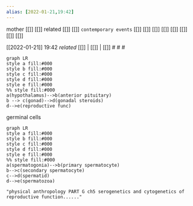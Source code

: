 ```yaml
---
alias: [2022-01-21,19:42]
---
```

 mother [[]] [[]]
 related [[]] [[]]
 `contemporary events` [[]] [[]] [[]] [[]] [[]] [[]] [[]] [[]]

[[2022-01-21]] 19:42 _related_ [[]] | [[]] | [[]] # # #

```mermaid 2022-01-21 - 20:47
graph LR
style a fill:#000
style b fill:#000
style c fill:#000
style d fill:#000
style e fill:#000
%% style fill:#000
a(hypothalamus)-->b(anterior pituitary)
b --> c(gonad)-->d(gonadal steroids)
d-->e(reproductive func)
```

germinal cells

```mermaid 2022-01-21 - 20:52
graph LR
style a fill:#000
style b fill:#000
style c fill:#000
style d fill:#000
style e fill:#000
%% style fill:#000
a(spermatogonia)-->b(primary spermatocyte)
b-->c(secondary spermatocyte)
c-->d(spermatid)
d-->e(spermatozoa)
```

```query
"physical anthropology PART G ch5 serogenetics and cytogenetics of reproductive function......"
```